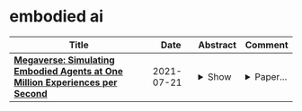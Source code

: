 # embodied ai

| **Title** | **Date** | **Abstract** | **Comment** |
| --- | --- | --- | --- |
| **[Megaverse: Simulating Embodied Agents at One Million Experiences per Second](http://arxiv.org/abs/2107.08170v2)** | 2021-07-21 | <details><summary>Show</summary><p>We present Megaverse, a new 3D simulation platform for reinforcement learning and embodied AI research. The efficient design of our engine enables physics-based simulation with high-dimensional egocentric observations at more than 1,000,000 actions per second on a single 8-GPU node. Megaverse is up to 70x faster than DeepMind Lab in fully-shaded 3D scenes with interactive objects. We achieve this high simulation performance by leveraging batched simulation, thereby taking full advantage of the massive parallelism of modern GPUs. We use Megaverse to build a new benchmark that consists of several single-agent and multi-agent tasks covering a variety of cognitive challenges. We evaluate model-free RL on this benchmark to provide baselines and facilitate future research. The source code is available at https://www.megaverse.info</p></details> | <details><summary>Paper...</summary><p>Paper published in ICML2021</p></details> |